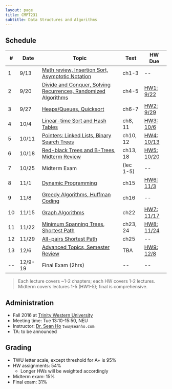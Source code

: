 ```yaml
---
layout: page
title: CMPT231
subtitle: Data Structures and Algorithms
---
```


## Schedule

| #   | Date | Topic | Text | HW Due |
| --- | ---- | ----- | ------- | ------ |
| 1 | 9/13 | [Math review, Insertion Sort, Asymptotic Notation](lec1) | ch1-3 | -- |
| 2 | 9/20 | [Divide and Conquer, Solving Recurrences, Randomized Algorithms](lec2) | ch4-5 | [HW1: 9/22](hw1) |
| 3 | 9/27 | [Heaps/Queues, Quicksort](lec3) | ch6-7 | [HW2: 9/29](hw2) |
| 4 | 10/4 | [Linear-time Sort and Hash Tables](lec4) | ch8, 11 | [HW3: 10/6](hw3) |
| 5 | 10/11 | [Pointers: Linked Lists, Binary Search Trees](lec5) | ch10, 12 | [HW4: 10/13](hw4) |
| 6 | 10/18 | [Red-black Trees and B-Trees, Midterm Review](lec6) | ch13, 18 | [HW5: 10/20](hw5) |
| 7 | 10/25 | Midterm Exam | (lec 1-5) | -- |
| 8 | 11/1 | [Dynamic Programming](lec8) | ch15 | [HW6: 11/3](hw6) |
| 9 | 11/8 | [Greedy Algorithms, Huffman Coding](lec9) | ch16 | -- |
| 10 | 11/15 | [Graph Algorithms](lec10) | ch22 | [HW7: 11/17](hw7) |
| 11 | 11/22 | [Minimum Spanning Trees, Shortest Path](lec11) | ch23, 24 | [HW8: 11/24](hw8) |
| 12 | 11/29 | [All-pairs Shortest Path](lec12) | ch25 | -- |
| 13 | 12/6 | [Advanced Topics, Semester Review](lec13) | TBA | [HW9: 12/8](hw9) |
| -- | 12/9-19 | Final Exam (2hrs) | -- | -- |

> Each lecture covers ~1-2 chapters; each HW covers 1-2 lectures. <br/>
> Midterm covers lectures 1-5 (HW1-5); final is comprehensive.

## Administration
+ Fall 2016 at [Trinity Western University](http://www.twu.ca/)
+ Meeting time: Tue 13:10-15:50, NEU
+ Instructor: [Dr. Sean Ho](http://seanho.com) `twu@seanho.com`
+ TA: to be announced

## Grading
+ TWU letter scale, except threshold for A+ is 95%
+ HW assignments: 54%
  + Longer HWs will be weighted accordingly
+ Midterm exam: 15%
+ Final exam: 31%
